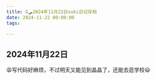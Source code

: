```yaml
---
title: G🛹2024年11月22日suki日记存档
date: 2024-11-22 00:00:00
tags:

---
```


## 2024年11月22日

😩写代码好麻烦，不过明天又能见到晶晶了，还能去逛学校😃
